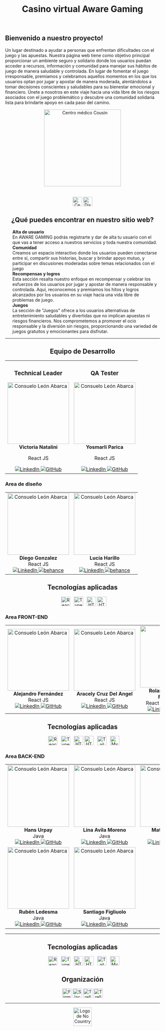 <h1 align="center">Casino virtual Aware Gaming </h1>
<br>
<h2>Bienvenido a nuestro proyecto!</h2>
<p>Un lugar destinado a ayudar a personas que enfrentan dificultades con el juego y las apuestas. Nuestra página web tiene como objetivo principal proporcionar un ambiente seguro y solidario donde los usuarios puedan acceder a recursos, información y comunidad para manejar sus hábitos de juego de manera saludable y controlada. En lugar de fomentar el juego irresponsable, premiamos y celebramos aquellos momentos en los que los usuarios optan por jugar y apostar de manera moderada, alentándolos a tomar decisiones conscientes y saludables para su bienestar emocional y financiero. Únete a nosotros en este viaje hacia una vida libre de los riesgos asociados con el juego problemático y descubre una comunidad solidaria lista para brindarte apoyo en cada paso del camino.</p>
<div align=center >
    <img src="https://res.cloudinary.com/dnxjwcku6/image/upload/v1713282439/Group_1000004234-min_uj3vv7.png" class="img-logo" alt="Centro médico Cousin" height=250 >
</div>

<br>
<br>
<div align=center >
    <a href="#"><img src="https://img.shields.io/badge/Deploy-%230082CE.svg?logo=google-chrome&logoColor=white" alt="Centro médico Cousin" style="height: 30px;"></a>
    <a href="#"><img src="https://img.shields.io/badge/Dise%C3%B1o-%23F24E1E.svg?logo=figma&logoColor=white" alt="Diseño" style="height: 30px;"></a>
</div>

<h2 align="center">¿Qué puedes encontrar en nuestro sitio web?</h2>

<ul>
<l1><strong>Alta de usuario</strong>    
<br>
En AWARE GAMING podrás registrarte y dar de alta tu usuario con el que vas a tener acceso a nuestros servicios y toda nuestra comunidad. 
</li>
<br>
<l1><strong>Comunidad</strong>    
<br>
Creamos un espacio interactivo donde los usuarios pueden conectarse entre sí, compartir sus historias, buscar y brindar apoyo mutuo, y participar en discusiones moderadas sobre temas relacionados con el juego
</li>
<br>
<l1><strong>Recompensas y logros</strong>    
<br>
Esta sección resalta nuestro enfoque en recompensar y celebrar los esfuerzos de los usuarios por jugar y apostar de manera responsable y controlada. Aquí, reconocemos y premiamos los hitos y logros alcanzados por los usuarios en su viaje hacia una vida libre de problemas de juego.
</li>
<br>
<l1><strong>Juegos</strong>    
<br>
La sección de "Juegos" ofrece a los usuarios alternativas de entretenimiento saludables y divertidas que no implican apuestas ni riesgos financieros. Nos comprometemos a promover el ocio responsable y la diversión sin riesgos, proporcionando una variedad de juegos gratuitos y emocionantes para disfrutar.
</li>
<br>
</ul>

<hr>
<h2 align="center">Equipo de Desarrollo</h2>

<table align="center">
  <tr>
    <td align="center">
    <h3 align="center">Technical Leader </h3>
      <img src="https://github.com/VickyNata.png" alt="Consuelo León Abarca" height=200 width=200>
      <br>
      <strong>Victoria Natalini</strong>
      <p>React JS</p>
      <a href="https://www.linkedin.com/in/victoria-natalini/">
        <img src="https://img.shields.io/badge/LinkedIn-%230077B5.svg?logo=linkedin&logoColor=white" alt="LinkedIn">
      </a> 
      <a href="https://github.com/VickyNata">
        <img src="https://img.shields.io/badge/GitHub-grey?logo=github" alt="GitHub">
      </a>    
    </td>
    <td align="center">
    <h3 align="center">QA Tester</h3>
      <img src="https://github.com/Yosmarli.png" alt="Consuelo León Abarca" height=200 width=200>
      <br>
      <strong>Yosmarli Parica</strong>
      <p>React JS</p>
      <a href="https://www.linkedin.com/in/yosmarli-parica-1156461a2/">
        <img src="https://img.shields.io/badge/LinkedIn-%230077B5.svg?logo=linkedin&logoColor=white" alt="LinkedIn">
      </a> 
      <a href="https://github.com/Yosmarli">
        <img src="https://img.shields.io/badge/GitHub-grey?logo=github" alt="GitHub">
      </a>    
    </td>
</table>

<h3 align="left">Area de diseño </h3>
<table align="center">
  <tr>
     <td align="center">
      <img src="https://mir-s3-cdn-cf.behance.net/user/115/9b766750848311.6553a5ba8744a.jpg" alt="Consuelo León Abarca" height=200 width=200>
      <br>
      <strong>Diego Gonzalez</strong>
      <br>
      <span>React JS</span><br>
      <a href="https://www.linkedin.com/in/diego-gonzalez-7937aa16/">
        <img src="https://img.shields.io/badge/LinkedIn-%230077B5.svg?logo=linkedin&logoColor=white" alt="LinkedIn">
      </a> 
      <a href="https://www.behance.net/ushiwushi">
        <img src="https://img.shields.io/badge/behance-1769FF?logo=behance" alt="behance">
      </a>    
    </td>
    <td align="center">
      <img src="https://mir-s3-cdn-cf.behance.net/user/115/59bdc71638277815.6599920decaf8.jpg" alt="Consuelo León Abarca" height=200 width=200>
      <br>
      <strong>Lucia Harillo</strong>
      <br>
      <span>React JS</span><br>
      <a href="https://mir-s3-cdn-cf.behance.net/user/115/59bdc71638277815.6599920decaf8.jpg" alt="LinkedIn">
      <img src="https://img.shields.io/badge/LinkedIn-%230077B5.svg?logo=linkedin&logoColor=white" alt="LinkedIn">
      </a> 
      <a href="https://www.behance.net/luciamarcelaharillo">
        <img src="https://img.shields.io/badge/behance-1769FF?logo=behance
        " alt="behance">
      </a>    
    </td>
</tr>
<tr>

  </tr>
</table>

<h2 align="center">Tecnologías aplicadas</h2>
<div align="center">
  <img src="https://img.shields.io/badge/Figma%20-grey?style=flat&logo=Figma&logoColor=%2361DAFB&labelColor=191919&color=%23E8E8E8
" alt="React JS" style="height: 30px;">
  <img src="https://img.shields.io/badge/Cinema%204d%20-grey?style=flat&logo=CInema4d&logoColor=011A6A&labelColor=191919&color=%23E8E8E8
" alt="TypeScript" style="height: 30px;">
  <img src="https://img.shields.io/badge/Adobe%20Photoshop%20-grey?style=flat&logo=Adobe%20Photoshop&logoColor=%E34F26&labelColor=191919&color=%23E8E8E8
" alt="HTML/CSS" style="height: 30px;">
<img src="https://img.shields.io/badge/Adobe%20Illustrator%20-grey?style=flat&logo=Adobe%20Illustrator&logoColor=FF9A00&labelColor=191919&color=%23E8E8E8
" alt="HTML/CSS" style="height: 30px;">
</div>

<h3 align="tight">Area FRONT-END</h3>

<table align="center">
  <tr>
    <td align="center">
      <img src="https://github.com/alefernandez88.png" alt="Consuelo León Abarca" height=200 width=200>
      <br>
      <strong>Alejandro Fernández</strong>
      <br>
      <span>React JS</span><br>
      <a href="https://www.linkedin.com/in/alefernandez88/">
        <img src="https://img.shields.io/badge/LinkedIn-%230077B5.svg?logo=linkedin&logoColor=white" alt="LinkedIn">
      </a> 
      <a href="https://github.com/alefernandez88">
        <img src="https://img.shields.io/badge/GitHub-grey?logo=github
        " alt="GitHub">
      </a>    
    </td>
    <td align="center">
      <img src="https://github.com/aracely33.png" alt="Consuelo León Abarca" height=200 width=200>
      <br>
      <strong> Aracely Cruz Del Angel</strong>
      <br>
      <span>React JS</span><br>
      <a href="https://www.linkedin.com/in/aracruzdelangel/">
        <img src="https://img.shields.io/badge/LinkedIn-%230077B5.svg?logo=linkedin&logoColor=white" alt="LinkedIn">
      </a> 
      <a href="https://github.com/aracely33">
        <img src="https://img.shields.io/badge/GitHub-grey?logo=github" alt="GitHub">
      </a>    
    </td>
    <td align="center">
      <img src="https://github.com/rolando22.png" height=200 width=200>
      <br>
      <strong> Rolando Castañon Fernández</strong>
      <br>
      <span>React JS | Angular JS</span><br>
      <a href=" https://www.linkedin.com/in/rolando-rafael-castañon-fernández-973917252/">
        <img src="https://img.shields.io/badge/LinkedIn-%230077B5.svg?logo=linkedin&logoColor=white" alt="LinkedIn">
      </a> 
      <a href="https://github.com/rolando22">
        <img src="https://img.shields.io/badge/GitHub-grey?logo=github" alt="GitHub">
      </a>    
    </td>
    
  </tr>
</table>

<h2 align="center">Tecnologías aplicadas</h2>
<div align="center">
  <img src="https://img.shields.io/badge/React%20JS-grey?style=flat&logo=React&logoColor=%2361DAFB&labelColor=191919&color=%23E8E8E8
" alt="React JS" style="height: 30px;">
  <img src="https://img.shields.io/badge/TypeScript%20-grey?style=flat&logo=TypeScript&logoColor=%2361DAFB&labelColor=191919&color=%23E8E8E8
" alt="TypeScript" style="height: 30px;">
  <img src="https://img.shields.io/badge/HTML%20-grey?style=flat&logo=html5&logoColor=%E34F26&labelColor=191919&color=%23E8E8E8
" alt="HTML/CSS" style="height: 30px;">
<img src="https://img.shields.io/badge/CSS%20-grey?style=flat&logo=css3&logoColor=1572B6&labelColor=191919&color=%23E8E8E8
" alt="HTML/CSS" style="height: 30px;">
  <img src="https://img.shields.io/badge/Tailwind%20-grey?style=flat&logo=Tailwindcss&logoColor=2361DAFB&labelColor=191919&color=%23E8E8E8
" alt="TailwindCSS" style="height: 30px;">
  <img src="https://img.shields.io/badge/Redux%20-grey?style=flat&logo=redux&logoColor=764ABC&labelColor=191919&color=%23E8E8E8" alt="MySQL" style="height: 30px;">
</div>

<h3 align="tight">Area BACK-END</h3>

<table align="center">
  <tr>
    <td align="center">
      <img src="https://i.imgur.com/4QkZTuR.png" alt="Consuelo León Abarca" height=200 width=200>
      <br>
      <strong>Hans Urpay</strong>
      <br>
      <span>Java</span><br>
      <a href="https://www.linkedin.com/in/hans-urpay/">
        <img src="https://img.shields.io/badge/LinkedIn-%230077B5.svg?logo=linkedin&logoColor=white" alt="LinkedIn">
      </a> 
      <a href="https://github.com/HansUrpay">
        <img src="https://img.shields.io/badge/GitHub-grey?logo=github
        " alt="GitHub">
      </a>    
    </td>
    <td align="center">
      <img src="https://media.istockphoto.com/id/1358773518/es/vector/gafas-de-meme-black-thug-life-en-estilo-pixel-art.jpg?s=2048x2048&w=is&k=20&c=cH3l39FdoHhc_dHM3RWid30tUu3BNdJTCyA0k2K1fJs=" alt="Consuelo León Abarca" height=200 width=200>
      <br>
      <strong>Lina Avila Moreno</strong>
      <br>
      <span>Java</span><br>
      <a href="https://www.linkedin.com/in/alefernandez88/">
        <img src="https://img.shields.io/badge/LinkedIn-%230077B5.svg?logo=linkedin&logoColor=white" alt="LinkedIn">
      </a> 
      <a href="https://github.com/alefernandez88">
        <img src="https://img.shields.io/badge/GitHub-grey?logo=github
        " alt="GitHub">
      </a>    
    </td>
    <td align="center">
      <img src="https://github.com/MatiasNicolasAcevedo.png" alt="Consuelo León Abarca" height=200 >
      <br>
      <strong>Matias Acevedo</strong>
      <br>
      <span>Java</span><br>
      <a href="https://www.linkedin.com/in/matias-nicolas-acevedo/">
        <img src="https://img.shields.io/badge/LinkedIn-%230077B5.svg?logo=linkedin&logoColor=white" alt="LinkedIn">
      </a> 
      <a href="https://github.com/MatiasNicolasAcevedo">
        <img src="https://img.shields.io/badge/GitHub-grey?logo=github
        " alt="GitHub">
      </a>    
    </td>
    </tr>
<tr>
    <td align="center">
      <img src="https://media.istockphoto.com/id/1358773518/es/vector/gafas-de-meme-black-thug-life-en-estilo-pixel-art.jpg?s=2048x2048&w=is&k=20&c=cH3l39FdoHhc_dHM3RWid30tUu3BNdJTCyA0k2K1fJs=" alt="Consuelo León Abarca" height=200 width=200>
      <br>
      <strong>Rubén Ledesma</strong>
      <br>
      <span>Java</span><br>
      <a href="https://www.linkedin.com/in/alefernandez88/">
        <img src="https://img.shields.io/badge/LinkedIn-%230077B5.svg?logo=linkedin&logoColor=white" alt="LinkedIn">
      </a> 
      <a href="https://github.com/alefernandez88">
        <img src="https://img.shields.io/badge/GitHub-grey?logo=github
        " alt="GitHub">
      </a>    
    </td>
    <td align="center">
      <img src="https://media.istockphoto.com/id/1358773518/es/vector/gafas-de-meme-black-thug-life-en-estilo-pixel-art.jpg?s=2048x2048&w=is&k=20&c=cH3l39FdoHhc_dHM3RWid30tUu3BNdJTCyA0k2K1fJs=" alt="Consuelo León Abarca" height=200 width=200>
      <br>
      <strong>Santiago Figliuolo</strong>
      <br>
      <span>Java</span><br>
      <a href="https://www.linkedin.com/in/alefernandez88/">
        <img src="https://img.shields.io/badge/LinkedIn-%230077B5.svg?logo=linkedin&logoColor=white" alt="LinkedIn">
      </a> 
      <a href="https://github.com/alefernandez88">
        <img src="https://img.shields.io/badge/GitHub-grey?logo=github
        " alt="GitHub">
      </a>    
    </td>
  </tr>
</table>

<hr>

<h2 align="center">Tecnologías aplicadas</h2>
<div align="center">
  <img src="https://img.shields.io/badge/Java%20-grey?style=flat&logo=java&logoColor=%2361DAFB&labelColor=191919&color=%23E8E8E8
" alt="React JS" style="height: 30px;">
  <img src="https://img.shields.io/badge/PostgreSQL%20-grey?style=flat&logo=PostgreSQL&logoColor=%2496ED&labelColor=191919&color=%23E8E8E8
" alt="TypeScript" style="height: 30px;">
  <img src="https://img.shields.io/badge/Docker%20-grey?style=flat&logo=Docker&logoColor=%2496ED&labelColor=191919&color=%23E8E8E8
" alt="HTML/CSS" style="height: 30px;">
<img src="https://img.shields.io/badge/Swagger%20-grey?style=flat&logo=Swagger&logoColor=85EA2D&labelColor=191919&color=%23E8E8E8
" alt="HTML/CSS" style="height: 30px;">
  <img src="https://img.shields.io/badge/Spring%20Security%20-grey?style=flat&logo=springsecurity&logoColor=fefefe&labelColor=6DB33F&color=%23E8E8E8
" alt="TailwindCSS" style="height: 30px;">
  <img src="https://img.shields.io/badge/Hibernate%20-grey?style=flat&logo=Hibernate&logoColor=fefefe&labelColor=59666C&color=%23E8E8E8" alt="MySQL" style="height: 30px;">
</div>

<h2 align="center">Organización</h2>
<div align="center">
    <img src="https://img.shields.io/badge/Figma-F24E1E?logo=figma&logoColor=white" alt="Figma" style="height: 30px;">
    <img src="https://img.shields.io/badge/Slack-4A154B?logo=slack&logoColor=white" alt="Slack" style="height: 30px;">
    <img src="https://img.shields.io/badge/Trello-0052CC?logo=trello&logoColor=white" alt="Trello" style="height: 30px;">
    <img src="https://img.shields.io/badge/Discord-5865F2?logo=Discord&logoColor=white" alt="Trello" style="height: 30px;">
</div>
<hr>

<a href="https://www.nocountry.tech" target="_blank">
  <div align="center">
    <img src="https://assets-global.website-files.com/65773955177041dbf059ed20/6584760759a54bef40894700_Logo%20navbar.svg" alt="Logo de No Country" height="60">
  </div>
</a>
